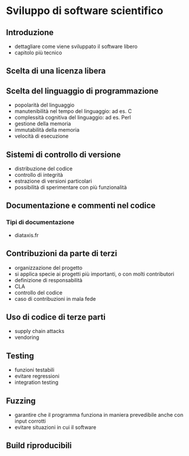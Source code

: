 # Sviluppo di software scientifico

## Introduzione

- dettagliare come viene sviluppato il software libero
- capitolo più tecnico

## Scelta di una licenza libera
## Scelta del linguaggio di programmazione

- popolarità del linguaggio
- manutenibilità nel tempo del linguaggio: ad es. C
- complessità cognitiva del linguaggio: ad es. Perl
- gestione della memoria
- immutabilità della memoria
- velocità di esecuzione

## Sistemi di controllo di versione

- distribuzione del codice
- controllo di integrità
- estrazione di versioni particolari
- possibilità di sperimentare con più funzionalità

## Documentazione e commenti nel codice

### Tipi di documentazione

- diataxis.fr


## Contribuzioni da parte di terzi

- organizzazione del progetto
- si applica specie ai progetti più importanti, o con molti contributori
- definizione di responsabilità
- CLA
- controllo del codice
- caso di contribuzioni in mala fede

## Uso di codice di terze parti

- supply chain attacks
- vendoring

## Testing

- funzioni testabili
- evitare regressioni
- integration testing

## Fuzzing

- garantire che il programma funziona in maniera prevedibile anche con input corrotti
- evitare situazioni in cui il software 

## Build riproducibili
